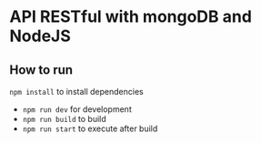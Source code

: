 # API RESTful with mongoDB and NodeJS


## How to run

`npm install` to install dependencies

- `npm run dev` for development
- `npm run build` to build
- `npm run start`  to execute after build